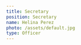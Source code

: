 ```yaml
---
title: Secretary
position: Secretary
name: Helina Perez
photo: /assets/default.jpg
type: Officer
---
```

